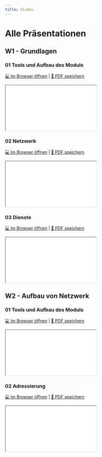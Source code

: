 ```yaml
---
title: Slides
---
```


# Alle Präsentationen

## W1 - Grundlagen 
### 01 Tools und Aufbau des Moduls

[:computer: Im Browser öffnen](pathname:///slides/10_grundlagen/01_grundlagen) | [:floppy_disk: PDF speichern](pathname:///slides/10_grundlagen/01_grundlagen)

<iframe src="/bbzbl-modul-117/slides/10_grundlagen/01_grundlagen"></iframe>

### 02 Netzwerk

[:computer: Im Browser öffnen](pathname:///slides/10_grundlagen/02_netzwerk) | [:floppy_disk: PDF speichern](pathname:///slides/10_grundlagen/02_netzwerk)

<iframe src="/bbzbl-modul-117/slides/10_grundlagen/02_netzwerk"></iframe>

### 03 Dienste

[:computer: Im Browser öffnen](pathname:///slides/10_grundlagen/03_dienste) | [:floppy_disk: PDF speichern](pathname:///slides/10_grundlagen/03_dienste)

<iframe src="/bbzbl-modul-117/slides/10_grundlagen/03_dienste"></iframe>


## W2 - Aufbau von Netzwerk 
### 01 Tools und Aufbau des Moduls

[:computer: Im Browser öffnen](pathname:///slides/20_iso_osi/01_grundlagen) | [:floppy_disk: PDF speichern](pathname:///slides/20_iso_osi/01_grundlagen)

<iframe src="/bbzbl-modul-117/slides/20_iso_osi/01_grundlagen"></iframe>

### 02 Adressierung

[:computer: Im Browser öffnen](pathname:///slides/20_iso_osi/02_adressierung) | [:floppy_disk: PDF speichern](pathname:///slides/20_iso_osi/02_adressierung)

<iframe src="/bbzbl-modul-117/slides/20_iso_osi/02_adressierung"></iframe>